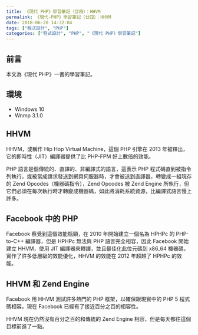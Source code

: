 ```yaml
---
title: 《現代 PHP》學習筆記（廿四）：HHVM
permalink: 《現代-PHP》學習筆記（廿四）：HHVM
date: 2018-06-20 14:32:04
tags: ["程式設計", "PHP"]
categories: ["程式設計", "PHP", "《現代 PHP》學習筆記"]
---
```


## 前言

本文為《現代 PHP》一書的學習筆記。

## 環境

- Windows 10
- Wnmp 3.1.0

## HHVM

HHVM，或稱作 Hip Hop Virtual Machine，這個 PHP 引擎在 2013 年被釋出，它的即時性（JIT）編譯器提供了比 PHP-FPM 好上數倍的效能。

PHP 語言是個傳統的、直譯的、非編譯式的語言，這表示 PHP 程式碼直到被指令列執行，或被當成請求發送到網頁伺服器時，才會被送到直譯器，轉變成一組現存的 Zend Opcodes（機器碼指令），Zend Opcodes 被 Zend Engine 所執行，但它們必須在每次執行時才轉變成機器碼，如此將消耗系統資源，比編譯式語言慢上許多。

## Facebook 中的 PHP

Facebook 察覺到這個效能瓶頸，在 2010 年開始建立一個名為 HPHPc 的 PHP-to-C++ 編譯器，但是 HPHPc 無法與 PHP 語言完全相容，因此 Facebook 開始建立 HHVM，使用 JIT 編譯器來轉譯，並且最佳化此位元碼到 x86_64 機器碼，實作了許多低層級的效能優化，HHVM 的效能在 2012 年超越了 HPHPc 的效能。

## HHVM 和 Zend Engine

Facebook 用 HHVM 測試許多熱門的 PHP 框架，以確保跟現實中的 PHP 5 程式碼相容，現在 Facebook 已經有了接近百分之百的相容性。

HHVM 現在仍然沒有百分之百的和傳統的 Zend Engine 相容，但是每天都往這個目標前進了一點。
